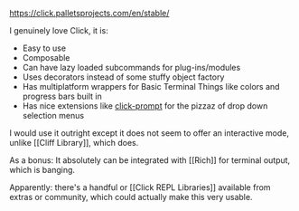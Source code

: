 https://click.palletsprojects.com/en/stable/

I genuinely love Click, it is:
* Easy to use
* Composable
* Can have lazy loaded subcommands for plug-ins/modules
* Uses decorators instead of some stuffy object factory
* Has multiplatform wrappers for Basic Terminal Things like colors and progress bars built in
* Has nice extensions like [click-prompt](https://github.com/markusgrotz/click-prompt) for the pizzaz of drop down selection menus

I would use it outright except it does not seem to offer an interactive mode, unlike [[Cliff Library]], which does.

As a bonus: It absolutely can be integrated with [[Rich]] for terminal output, which is banging.

Apparently: there's a handful or [[Click REPL Libraries]] available from extras or community, which could actually make this very usable.